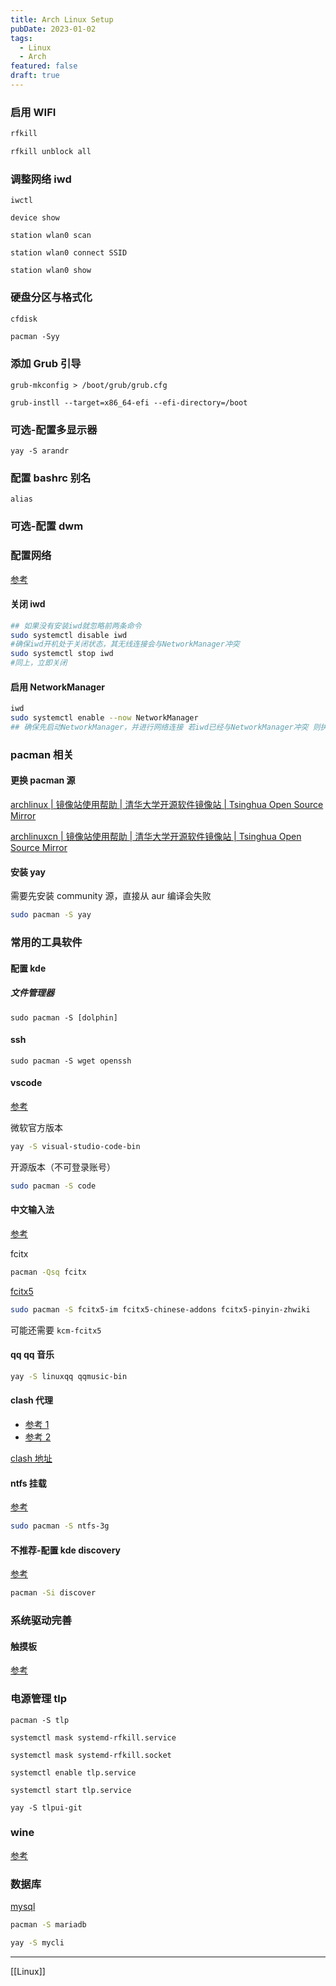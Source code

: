 ```yaml
---
title: Arch Linux Setup
pubDate: 2023-01-02
tags:
  - Linux
  - Arch
featured: false
draft: true
---
```


### 启用 WIFI

```bash
rfkill

rfkill unblock all
```

### 调整网络 iwd

```
iwctl

device show

station wlan0 scan

station wlan0 connect SSID

station wlan0 show

```

### 硬盘分区与格式化

```bash
cfdisk
```

```
pacman -Syy
```

### 添加 Grub 引导

```
grub-mkconfig > /boot/grub/grub.cfg

grub-instll --target=x86_64-efi --efi-directory=/boot

```

### 可选-配置多显示器

```
yay -S arandr
```

### 配置 bashrc 别名

`alias`

### 可选-配置 dwm

### 配置网络

[参考](http://t.zoukankan.com/cirry-p-arch-install-step-two.html)

#### 关闭 iwd

```bash
## 如果没有安装iwd就忽略前两条命令
sudo systemctl disable iwd
#确保iwd开机处于关闭状态，其无线连接会与NetworkManager冲突
sudo systemctl stop iwd
#同上，立即关闭
```

#### 启用 NetworkManager

```bash
iwd
sudo systemctl enable --now NetworkManager
## 确保先启动NetworkManager，并进行网络连接 若iwd已经与NetworkManager冲突 则执行完上一步重启一下电脑即可。
```

### pacman 相关

#### 更换 pacman 源

[archlinux | 镜像站使用帮助 | 清华大学开源软件镜像站 | Tsinghua Open Source Mirror](https://mirrors.tuna.tsinghua.edu.cn/help/archlinux/)


[archlinuxcn | 镜像站使用帮助 | 清华大学开源软件镜像站 | Tsinghua Open Source Mirror](https://mirrors.tuna.tsinghua.edu.cn/help/archlinuxcn/)

#### 安装 yay

需要先安装 community 源，直接从 aur 编译会失败

```bash
sudo pacman -S yay
```

### 常用的工具软件

#### 配置 kde

##### 文件管理器

```
sudo pacman -S [dolphin]
```

#### ssh

```
sudo pacman -S wget openssh
```

#### vscode

[参考](<https://wiki.archlinux.org/title/Visual_Studio_Code_(%E7%AE%80%E4%BD%93%E4%B8%AD%E6%96%87)>)

微软官方版本

```bash
yay -S visual-studio-code-bin
```

开源版本（不可登录账号）

```bash
sudo pacman -S code
```

#### 中文输入法

[参考](https://www.modb.pro/db/113512)

fcitx

```bash
pacman -Qsq fcitx
```

[fcitx5](https://www.cnblogs.com/Likfees/p/15656828.html)

```bash
sudo pacman -S fcitx5-im fcitx5-chinese-addons fcitx5-pinyin-zhwiki
```

可能还需要 `kcm-fcitx5`

#### qq qq 音乐

```bash
yay -S linuxqq qqmusic-bin
```

#### clash 代理

- [参考 1](https://codeswift.top/posts/clash-linux/#%E5%88%A9%E7%94%A8-export-%E5%91%BD%E4%BB%A4%E4%BD%BF%E7%94%A8%E4%BB%A3%E7%90%86)
- [参考 2](https://zhuanlan.zhihu.com/p/396272999)

[clash 地址](https://api1.testdns123.xyz/sub?target=clash&url=https%3A%2F%2Fdav201.xyz%2Fmodules%2Fservers%2FUnlimitedSocks%2Fsubscribeios.php%3Fsid%3D13718%26token%3DFsG65z8waLf6&list=false&udp=false)

#### ntfs 挂载

[参考](https://www.cnblogs.com/awakenedy/p/9699113.html)

```bash
sudo pacman -S ntfs-3g
```

#### 不推荐-配置 kde discovery

[参考](https://www.cnblogs.com/dxrh/p/13252330.html)

```bash
pacman -Si discover
```

### 系统驱动完善

#### 触摸板

[参考](https://www.jianshu.com/p/c5678ce41ab1)

### 电源管理 tlp

```
pacman -S tlp

systemctl mask systemd-rfkill.service

systemctl mask systemd-rfkill.socket

systemctl enable tlp.service

systemctl start tlp.service

yay -S tlpui-git
```

### wine

[参考](https://blog.csdn.net/SHIGUANGTUJING/article/details/89291732)

### 数据库

[mysql](https://wiki.archlinux.org/title/MariaDB)

```bash
pacman -S mariadb

yay -S mycli

```

---

[[Linux]]
